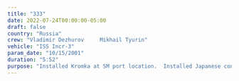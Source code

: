 ```yaml
---
title: "333"
date: 2022-07-24T00:00:00-05:00
draft: false
country: "Russia"
crew: "Vladimir Dezhurov     Mikhail Tyurin"
vehicle: "ISS Incr-3"
param_date: "10/15/2001"
duration: "5:52"
purpose: "Installed Kromka at SM port location.  Installed Japanese contracted MPAC-SEEDS materials experiments (3) on outside of SM.  Replaced Russian flag placard with Kodak sign (material durability tests).  EVA hatch was briefly stuck in temp stow position.  Orlan gloves bagged post EVA."
---
```

